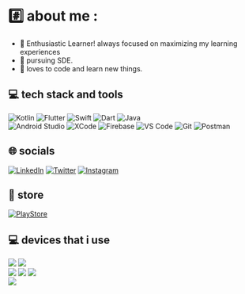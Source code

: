 <!--<h3 align="center"> hola, <img src="https://raw.githubusercontent.com/nixin72/nixin72/master/wave.gif" 
         alt="Waving hand animated gif"
         height="30"
         width="30" /> i'm Viraj Tank</h3> -->
# #️⃣ about me :
- 💪 Enthusiastic Learner! always focused on maximizing my learning experiences
- 🌱 pursuing SDE.
- 💫 loves to code and learn new things.

## 💻 tech stack and tools
![Kotlin](https://img.shields.io/badge/-Kotlin-C512E2?style=for-the-badge&logo=kotlin&logoColor=C512E2&labelColor=282828) 
![Flutter](https://img.shields.io/badge/-Flutter-31B9F5?style=for-the-badge&logo=flutter&logoColor=31B9F5&labelColor=282828) 
![Swift](https://img.shields.io/badge/-Swift-FF6600?style=for-the-badge&logo=swift&logoColor=FF6600&labelColor=282828)
![Dart](https://img.shields.io/badge/dart-%230175C2.svg?style=for-the-badge&logo=dart&logoColor=white) 
![Java](https://img.shields.io/badge/java-%23EE1F25.svg?style=for-the-badge&logo=java&logoColor=white)<br>
![Android Studio](https://img.shields.io/badge/Android_Studio-3DBB84?style=for-the-badge&logo=android-studio&logoColor=white)
![XCode](https://img.shields.io/badge/XCode-0078D4?style=for-the-badge&logo=xcode&logoColor=white)
![Firebase](https://img.shields.io/badge/firebase-%23FFCB2D.svg?style=for-the-badge&logo=firebase&logoColor=F58410) 
![VS Code](https://img.shields.io/badge/Visual_Studio_Code-0078D4?style=for-the-badge&logo=visual%20studio%20code&logoColor=white)
![Git](https://img.shields.io/badge/GIT-0D2636?style=for-the-badge&logo=git&logoColor=white)
![Postman](https://img.shields.io/badge/Postman-FF6C37?style=for-the-badge&logo=postman&logoColor=white)

## 🌐 socials
[![LinkedIn](https://img.shields.io/badge/LinkedIn-0077B5?style=for-the-badge&logo=linkedin&logoColor=white)](https://linkedin.com/in/virajtank) 
[![Twitter](https://img.shields.io/twitter/follow/i_virajtank?logo=Twitter&style=for-the-badge)](https://twitter.com/i_virajtank) 
[![Instagram](https://img.shields.io/badge/Instagram-E4405F?style=for-the-badge&logo=instagram&logoColor=white)](https://instagram.com/ivirajtank)
<!--[![LeetCode](https://img.shields.io/badge/-LeetCode-FFA116?style=for-the-badge&logo=LeetCode&logoColor=black)](https://leetcode.com/ivirajtank/) -->

## 🛒 store
[![PlayStore](https://img.shields.io/badge/Google_Play-414141?style=for-the-badge&logo=google-play&logoColor=white)](https://play.google.com/store/apps/dev?id=8035240522588030583)

## 💻 devices that i use
<img src="https://img.shields.io/badge/Apple-MacBook_Air_M1-333333?style=for-the-badge&logo=apple&logoColor=white"/> <img src="https://img.shields.io/badge/iPhone-333333?style=for-the-badge&logoColor=white"/><br> 
<img src="https://img.shields.io/badge/Android-Headset-333333?style=for-the-badge&logo=apple&logoColor=white"/> <img src="https://img.shields.io/badge/10%20Inch%20Tab-333333?style=for-the-badge&logoColor=white"/> <img src="https://img.shields.io/badge/Wear%20OS%20Smart%20Watch-333333?style=for-the-badge&logoColor=white"/><br>
<img src="https://img.shields.io/badge/High%20End%20PC-333333?style=for-the-badge&logo=windows&logoColor=white"/><br>

</div>
